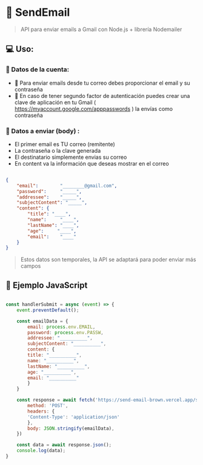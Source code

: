 # 📧 SendEmail
> API para enviar emails a Gmail con Node.js + librería Nodemailer

## 💻 Uso:
### 🔐 Datos de la cuenta:
- 🙊 Para enviar emails desde tu correo debes proporcionar el email y su contraseña
- 💢 En caso de tener segundo factor de autenticación puedes crear una clave de aplicación en tu Gmail (  https://myaccount.google.com/apppasswords ) la envías como contraseña

### 📃 Datos a enviar (body) :
- El primer email es TU correo (remitente)
- La contraseña o la clave generada
- El destinatario simplemente envias su correo
- En content va la información que deseas mostrar en el correo

```json

{
    "email":        "________@gmail.com",
    "password":     "_____",
    "addressee":    "_____",
    "subjectContent": "_____",
    "content": {
        "title": "____",
        "name":     "____",
        "lastName": "____",
        "age":     "____",
        "email":    "____"
    }
}

```
> Estos datos son temporales, la API se adaptará para poder enviar más campos 

## 💛 Ejemplo JavaScript
```javascript

const handlerSubmit = async (event) => {
	event.preventDefault();

	const emailData = {
	    email: process.env.EMAIL,
	    password: process.env.PASSW,
	    addressee: "__________",
	    subjectContent: "__________",
	    content: {
		title: "__________",
		name: "__________",
		lastName: "__________",
		age: "__________",
		email: "__________"
	    }
	}

	const response = await fetch('https://send-email-brown.vercel.app/send', {
	    method: 'POST',
	    headers: {
		'Content-Type': 'application/json'
	    },
	    body: JSON.stringify(emailData),
	})

	const data = await response.json();
	console.log(data);
}

```
